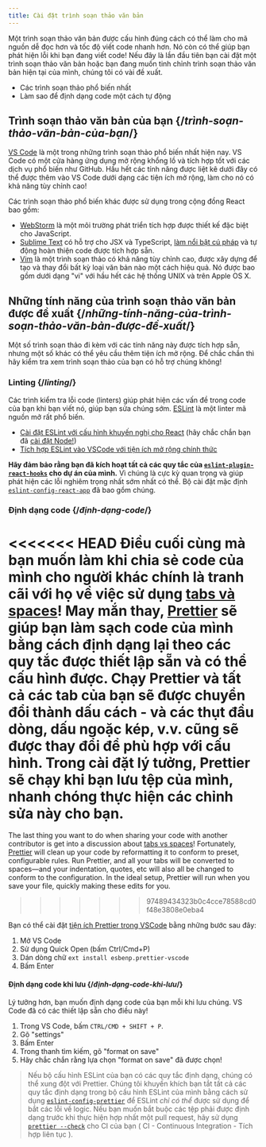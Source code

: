 ```yaml
---
title: Cài đặt trình soạn thảo văn bản
---
```


<Intro>

Một trình soạn thảo văn bản được cấu hình đúng cách có thể làm cho mã nguồn dễ đọc hơn và tốc độ viết code nhanh hơn. Nó còn có thể giúp bạn phát hiện lỗi khi bạn đang viết code! Nếu đây là lần đầu tiên bạn cài đặt một trình soạn thảo văn bản hoặc bạn đang muốn tinh chỉnh trình soạn thảo văn bản hiện tại của mình, chúng tôi có vài đề xuất.

</Intro>

<YouWillLearn>

* Các trình soạn thảo phổ biến nhất
* Làm sao để định dạng code một cách tự động

</YouWillLearn>

## Trình soạn thảo văn bản của bạn {/*trình-soạn-thảo-văn-bản-của-bạn*/}

[VS Code](https://code.visualstudio.com/) là một trong những trình soạn thảo phổ biến nhất hiện nay. VS Code có một cửa hàng ứng dụng mở rộng khổng lồ và tích hợp tốt với các dịch vụ phổ biến như GitHub. Hầu hết các tính năng được liệt kê dưới đây có thể được thêm vào VS Code dưới dạng các tiện ích mở rộng, làm cho nó có khả năng tùy chỉnh cao!

Các trình soạn thảo phổ biến khác được sử dụng trong cộng đồng React bao gồm:

* [WebStorm](https://www.jetbrains.com/webstorm/) là một môi trường phát triển tích hợp được thiết kế đặc biệt cho JavaScript.
* [Sublime Text](https://www.sublimetext.com/) có hỗ trợ cho JSX và TypeScript, [làm nổi bật cú pháp](https://stackoverflow.com/a/70960574/458193) và tự động hoàn thiện code được tích hợp sẵn.
* [Vim](https://www.vim.org/) là một trình soạn thảo có khả năng tùy chỉnh cao, được xây dựng để tạo và thay đổi bất kỳ loại văn bản nào một cách hiệu quả. Nó được bao gồm dưới dạng "vi" với hầu hết các hệ thống UNIX và trên Apple OS X.

## Những tính năng của trình soạn thảo văn bản được đề xuất {/*những-tính-năng-của-trình-soạn-thảo-văn-bản-được-đề-xuất*/}

Một số trình soạn thảo đi kèm với các tính năng này được tích hợp sẵn, nhưng một số khác có thể yêu cầu thêm tiện ích mở rộng. Để chắc chắn thì hãy kiểm tra xem trình soạn thảo của bạn có hỗ trợ chúng không!

### Linting {/*linting*/}

Các trình kiểm tra lỗi code (linters) giúp phát hiện các vấn đề trong code của bạn khi bạn viết nó, giúp bạn sửa chúng sớm. [ESLint](https://eslint.org/) là một linter mã nguồn mở rất phổ biến.

* [Cài đặt ESLint với cấu hình khuyến nghị cho React](https://www.npmjs.com/package/eslint-config-react-app) (hãy chắc chắn bạn đã [cài đặt Node!](https://nodejs.org/en/download/current/))
* [Tích hợp ESLint vào VSCode với tiện ích mở rộng chính thức](https://marketplace.visualstudio.com/items?itemName=dbaeumer.vscode-eslint)

**Hãy đảm bảo rằng bạn đã kích hoạt tất cả các quy tắc của  [`eslint-plugin-react-hooks`](https://www.npmjs.com/package/eslint-plugin-react-hooks) cho dự án của mình.** Vì chúng là cực kỳ quan trọng và giúp phát hiện các lỗi nghiêm trọng nhất sớm nhất có thể. Bộ cài đặt mặc định [`eslint-config-react-app`](https://www.npmjs.com/package/eslint-config-react-app) đã bao gồm chúng.

### Định dạng code {/*định-dạng-code*/}

<<<<<<< HEAD
Điều cuối cùng mà bạn muốn làm khi chia sẻ code của mình cho người khác chính là tranh cãi với họ về việc sử dụng [tabs và spaces](https://www.google.com/search?q=tabs+vs+spaces)! May mắn thay, [Prettier](https://prettier.io/) sẽ giúp bạn làm sạch code của mình bằng cách định dạng lại theo các quy tắc được thiết lập sẵn và có thể cấu hình được. Chạy Prettier và tất cả các tab của bạn sẽ được chuyển đổi thành dấu cách - và các thụt đầu dòng, dấu ngoặc kép, v.v. cũng sẽ được thay đổi để phù hợp với cấu hình. Trong cài đặt lý tưởng, Prettier sẽ chạy khi bạn lưu tệp của mình, nhanh chóng thực hiện các chỉnh sửa này cho bạn.
=======
The last thing you want to do when sharing your code with another contributor is get into a discussion about [tabs vs spaces](https://www.google.com/search?q=tabs+vs+spaces)! Fortunately, [Prettier](https://prettier.io/) will clean up your code by reformatting it to conform to preset, configurable rules. Run Prettier, and all your tabs will be converted to spaces—and your indentation, quotes, etc will also all be changed to conform to the configuration. In the ideal setup, Prettier will run when you save your file, quickly making these edits for you.
>>>>>>> 97489434323b0c4cce78588cd0f48e3808e0eba4

Bạn có thể cài đặt [tiện ích Prettier trong VSCode](https://marketplace.visualstudio.com/items?itemName=esbenp.prettier-vscode) bằng những bước sau đây:

1. Mở VS Code
2. Sử dụng Quick Open (bấm Ctrl/Cmd+P)
3. Dán dòng chữ `ext install esbenp.prettier-vscode`
4. Bấm Enter

#### Định dạng code khi lưu {/*định-dạng-code-khi-lưu*/}

Lý tưởng hơn, bạn muốn định dạng code của bạn mỗi khi lưu chúng. VS Code đã có các thiết lập sẵn cho điều này!

1. Trong VS Code, bấm `CTRL/CMD + SHIFT + P`.
2. Gõ "settings"
3. Bấm Enter
4. Trong thanh tìm kiếm, gõ "format on save"
5. Hãy chắc chắn rằng lựa chọn "format on save" đã được chọn!

> Nếu bộ cấu hình ESLint của bạn có các quy tắc định dạng, chúng có thể xung đột với Prettier. Chúng tôi khuyến khích bạn tắt tất cả các quy tắc định dạng trong bộ cấu hình ESLint của mình bằng cách sử dụng [`eslint-config-prettier`](https://github.com/prettier/eslint-config-prettier) để ESLint *chỉ có thể* được sử dụng để bắt các lỗi về logic. Nếu bạn muốn bắt buộc các tệp phải được định dạng trước khi thực hiện hợp nhất một pull request, hãy sử dụng [`prettier --check`](https://prettier.io/docs/en/cli.html#--check) cho CI của bạn ( CI - Continuous Integration - Tích hợp liên tục ).
